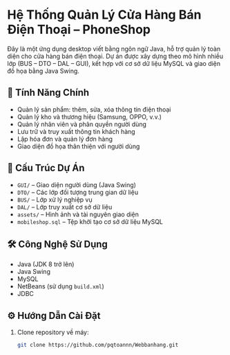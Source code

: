 # Hệ Thống Quản Lý Cửa Hàng Bán Điện Thoại – PhoneShop

Đây là một ứng dụng desktop viết bằng ngôn ngữ Java, hỗ trợ quản lý toàn diện cho cửa hàng bán điện thoại. Dự án được xây dựng theo mô hình nhiều lớp (BUS – DTO – DAL – GUI), kết hợp với cơ sở dữ liệu MySQL và giao diện đồ họa bằng Java Swing.

## 🔧 Tính Năng Chính

- Quản lý sản phẩm: thêm, sửa, xóa thông tin điện thoại
- Quản lý kho và thương hiệu (Samsung, OPPO, v.v.)
- Quản lý nhân viên và phân quyền người dùng
- Lưu trữ và truy xuất thông tin khách hàng
- Lập hóa đơn và quản lý đơn hàng
- Giao diện đồ họa thân thiện với người dùng

## 📁 Cấu Trúc Dự Án

- `GUI/` – Giao diện người dùng (Java Swing)
- `DTO/` – Các lớp đối tượng trung gian dữ liệu
- `BUS/` – Lớp xử lý nghiệp vụ
- `DAL/` – Lớp truy xuất cơ sở dữ liệu
- `assets/` – Hình ảnh và tài nguyên giao diện
- `mobileshop.sql` – Tệp khởi tạo cơ sở dữ liệu MySQL

## 🛠 Công Nghệ Sử Dụng

- Java (JDK 8 trở lên)
- Java Swing
- MySQL
- NetBeans (sử dụng `build.xml`)
- JDBC

## ⚙️ Hướng Dẫn Cài Đặt

1. Clone repository về máy:
   ```bash
   git clone https://github.com/pqtoannn/Webbanhang.git
